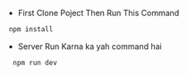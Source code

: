 
- First Clone Poject Then Run This Command 
```sh
 npm install
```
- Server Run Karna ka yah command hai 
```sh
  npm run dev
```
